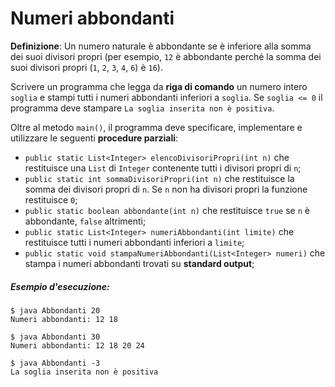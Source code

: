 # Numeri abbondanti

**Definizione**: Un numero naturale è abbondante se è inferiore alla somma dei suoi divisori propri (per esempio, `12` è abbondante perché la somma dei suoi divisori propri (`1`, `2`, `3`, `4`, `6`) è `16`).

Scrivere un programma che legga da **riga di comando** un numero intero `soglia` e stampi tutti i numeri abbondanti inferiori a `soglia`.
Se `soglia <= 0` il programma deve stampare `La soglia inserita non è positiva`.

Oltre al metodo `main()`, il programma deve specificare, implementare e utilizzare le seguenti **procedure parziali**:
* `public static List<Integer> elencoDivisoriPropri(int n)` che restituisce una `List` di `Integer` contenente tutti i divisori propri di `n`;
* `public static int sommaDivisoriPropri(int n)` che restituisce la somma dei divisori propri di `n`. Se `n` non ha divisori propri la funzione restituisce `0`;
* `public static boolean abbondante(int n)` che restituisce `true` se `n` è abbondante, `false` altrimenti;
* `public static List<Integer> numeriAbbondanti(int limite)` che restituisce tutti i numeri abbondanti inferiori a `limite`;
* `public static void stampaNumeriAbbondanti(List<Integer> numeri)` che stampa i numeri abbondanti trovati su **standard output**;

##### Esempio d'esecuzione:

```text
$ java Abbondanti 20
Numeri abbondanti: 12 18

$ java Abbondanti 30
Numeri abbondanti: 12 18 20 24

$ java Abbondanti -3
La soglia inserita non è positiva
```